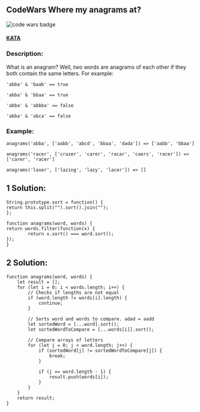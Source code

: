 ## CodeWars Where my anagrams at?

![code wars badge](https://www.codewars.com/users/FreePhoenix/badges/large)

#### [KATA](https://www.codewars.com/kata/where-my-anagrams-at)

### Description:

What is an anagram? Well, two words are anagrams of each other if they both contain the same letters. For example:

    'abba' & 'baab' == true

    'abba' & 'bbaa' == true

    'abba' & 'abbba' == false

    'abba' & 'abca' == false

### Example:

    anagrams('abba', ['aabb', 'abcd', 'bbaa', 'dada']) => ['aabb', 'bbaa']

    anagrams('racer', ['crazer', 'carer', 'racar', 'caers', 'racer']) => ['carer', 'racer']

    anagrams('laser', ['lazing', 'lazy', 'lacer']) => []

## 1 Solution:

    String.prototype.sort = function() {
    return this.split("").sort().join("");
    };

    function anagrams(word, words) {
    return words.filter(function(x) {
    		return x.sort() === word.sort();
    });
    }
    
    
## 2 Solution:

    function anagrams(word, words) {
    	let result = [];
    	for (let i = 0; i < words.length; i++) {
    		// Checks if lengths are not equal
    		if (word.length != words[i].length) {
    			continue;
    		}

    		// Sorts word and words to compare. adad = aadd
    		let sortedWord = [...word].sort();
    		let sortedWordToCompare = [...words[i]].sort();

    		// Compare arrays of letters
    		for (let j = 0; j < word.length; j++) {
    			if (sortedWord[j] != sortedWordToCompare[j]) {
    				break;
    			}

    			if (j == word.length - 1) {
    				result.push(words[i]);
    			}
    		}
    	}
    	return result;
    }
